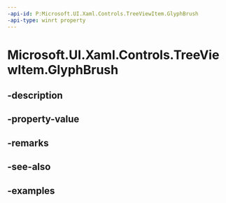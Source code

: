 ```yaml
---
-api-id: P:Microsoft.UI.Xaml.Controls.TreeViewItem.GlyphBrush
-api-type: winrt property
---
```


<!-- Property syntax.
public Brush GlyphBrush { get;  set; }
-->

# Microsoft.UI.Xaml.Controls.TreeViewItem.GlyphBrush

## -description

## -property-value

## -remarks

## -see-also

## -examples

